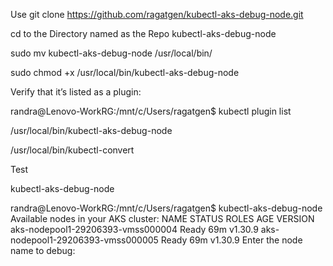 Use  git clone https://github.com/ragatgen/kubectl-aks-debug-node.git 

cd to the Directory named as the Repo kubectl-aks-debug-node



sudo mv kubectl-aks-debug-node /usr/local/bin/


sudo chmod +x /usr/local/bin/kubectl-aks-debug-node



Verify that it’s listed as a plugin:


randra@Lenovo-WorkRG:/mnt/c/Users/ragatgen$   kubectl plugin list




/usr/local/bin/kubectl-aks-debug-node

/usr/local/bin/kubectl-convert





Test


kubectl-aks-debug-node

randra@Lenovo-WorkRG:/mnt/c/Users/ragatgen$ kubectl-aks-debug-node 
Available nodes in your AKS cluster:
NAME                                STATUS   ROLES    AGE   VERSION
aks-nodepool1-29206393-vmss000004   Ready    <none>   69m   v1.30.9
aks-nodepool1-29206393-vmss000005   Ready    <none>   69m   v1.30.9
Enter the node name to debug: 
